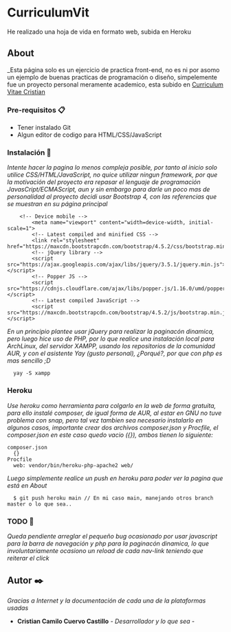 # CurriculumVit
He realizado una hoja de vida en formato web, subida en Heroku

## About
_Esta página solo es un ejercicio de practica front-end, no es ni por asomo un ejemplo de buenas practicas de programación o diseño, simpelemente fue un proyecto personal meramente academico, esta subido en [Curriculum Vitae Cristian](https://blooming-basin-92631.herokuapp.com/)

### Pre-requisitos 📋
* Tener instalado Git
* Algun editor de codigo para HTML/CSS/JavaScript

### Instalación 🔧
_Intente hacer la pagina lo menos compleja posible, por tanto al inicio solo utilice CSS/HTML/JavaScript, no quice utilizar ningun framework, por que la motivación del proyecto era repasar el lenguaje de programación JavasCript/ECMAScript, aun y sin embargo para darle un poco mas de personalidad al proyecto decidi usar Bootstrap 4, con las referencias que se muestran en su página principal_

```
    <!-- Device mobile -->
		<meta name="viewport" content="width=device-width, initial-scale=1">
		<!-- Latest compiled and minified CSS -->
		<link rel="stylesheet" href="https://maxcdn.bootstrapcdn.com/bootstrap/4.5.2/css/bootstrap.min.css">
		<!-- jQuery library -->
		<script src="https://ajax.googleapis.com/ajax/libs/jquery/3.5.1/jquery.min.js"></script>
		<!-- Popper JS -->
		<script src="https://cdnjs.cloudflare.com/ajax/libs/popper.js/1.16.0/umd/popper.min.js"></script>
		<!-- Latest compiled JavaScript -->
		<script src="https://maxcdn.bootstrapcdn.com/bootstrap/4.5.2/js/bootstrap.min.js"></script>
```
_En un principio plantee usar jQuery para realizar la paginacón dinamica, pero luego hice uso de PHP, por lo que realice una instalación local para ArchLinux, del servidor XAMPP, usando los repositorios de la comunidad AUR, y con el asistente Yay (gusto personal), ¿Porqué?, por que con php es mas sencillo ;D_
```
  yay -S xampp
```
### Heroku
_Use heroku como herramienta para colgarlo en la web de forma gratuita, para ello instalé composer, de igual forma de AUR, al estar en GNU no tuve problema con snap, pero tal vez tambien sea necesario instalarlo en algunos casos, importante crear dos archivos composer.json y Procfile, el composer.json en este caso quedo vacio ({}), ambos tienen lo siguiente:_
```
composer.json
  {}
Procfile
  web: vendor/bin/heroku-php-apache2 web/
```
_Luego simplemente realice un push en heroku para poder ver la pagina que está en About_
```
  $ git push heroku main // En mi caso main, manejando otros branch master o lo que sea.. 
```

### TODO 📌
_Queda pendiente arreglar el pequeño bug ocasionado por usar javascript para la barra de navegación y php para la paginacón dinamica, lo que involuntariamente ocasiono un reload de cada nav-link teniendo que reiterar el click_

## Autor ✒️

_Gracias a Internet y la documentación de cada una de la plataformas usadas_

* **Cristian Camilo Cuervo Castillo** - *Desarrollador y lo que sea* -
